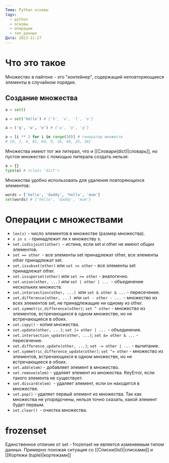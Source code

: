 ```yaml
---
Тема: Python основы
tags:
  - python
  - основы
  - операции
  - тип_данных
Дата: 2023-11-27
---
```

# Что это такое
Множество в пайтоне - это "контейнер", содержащий неповторяющиеся элементы в случайном порядке.
## Создание множества
```py
a = set()

a = set('hello') # {'h', 'o', 'l', 'e'}

a = ('q', 'w', 'e') # {'w', 'e', 'q'}

a = [i ** 2 for i in range(10)] # генератор множеств
# {0, 1, 4, 81, 64, 9, 16, 49, 25, 36}
```

Множества имеют тот же литерал, что и [[Словари(dict)|словарь]], но пустое множество с помощью литерала создать нельзя:
```py
a = {}
type(a) # <class 'dict'>
```

Множества удобно использовать для удаления повторяющихся элементов:
```py
words = ['hello', 'daddy', 'hello', 'mum']
set(words) # {'hello', 'daddy', 'mum'}
```
# Операции с множествами
- `len(s)` - число элементов в множестве (размер множества).
- `x in s `- принадлежит ли x множеству s.
- `set.isdisjoint(other) `- истина, если set и other не имеют общих элементов.
- `set == other `- все элементы set принадлежат other, все элементы other принадлежат set.
- `set.issubset(other)` или `set <= other` - все элементы set принадлежат other.
- `set.issuperset(other)` или `set >= other` - аналогично.
- `set.union(other, ...)` или `set | other | ... `- объединение нескольких множеств.
- `set.intersection(other, ...) `или `set & other & ...` - пересечение.
- `set.difference(other, ...) `или `set - other - ... `- множество из всех элементов set, не принадлежащие ни одному из other.
- `set.symmetric_difference(other)`; `set ^ other` - множество из элементов, встречающихся в одном множестве, но не встречающиеся в обоих.
- `set.copy()` - копия множества.
- `set.update(other, ...)`; `set |= other | ... `- объединение.
- `set.intersection_update(other, ...)`; `set &= other & ...` - пересечение.
- `set.difference_update(other, ...)`; `set -= other | ...` - вычитание.
- `set.symmetric_difference_update(other)`; `set ^= other` - множество из элементов, встречающихся в одном множестве, но не встречающиеся в обоих.
- `set.add(elem)` - добавляет элемент в множество.
- `set.remove(elem)` - удаляет элемент из множества. KeyError, если такого элемента не существует.
- `set.discard(elem) `- удаляет элемент, если он находится в множестве.
- `set.pop()` - удаляет первый элемент из множества. Так как множества не упорядочены, нельзя точно сказать, какой элемент будет первым.
- `set.clear() `- очистка множества.
# frozenset
Единственное отличие от set - frozenset не является изменяемым типом данных.
Примерно похожая ситуация со [[Списки(list)|списками]] и [[Кортежи (tuple)|кортежами]]
